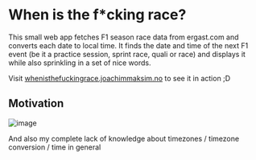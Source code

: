 # When is the f*cking race?
This small web app fetches F1 season race data from ergast.com and converts each date to local time. It finds the date and time of the next F1 event (be it a practice session, sprint race, quali or race) and displays it while also sprinkling in a set of nice words.

Visit [whenisthefuckingrace.joachimmaksim.no](https://whenisthefuckingrace.joachimmaksim.no) to see it in action ;D

## Motivation
![image](http://user-images.githubusercontent.com/55885044/182022906-d7f5af13-1a1a-47d4-916c-752c6627c2a4.png)

And also my complete lack of knowledge about timezones / timezone conversion / time in general
